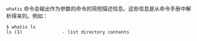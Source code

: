 `whatis` 命令会输出作为参数的命令的简短描述信息。这些信息是从命令手册中解析得来的。例如：

```shell
$ whatis ls
ls (1)               - list directory contents
```


